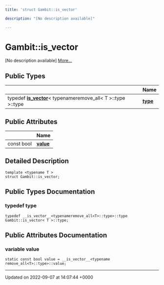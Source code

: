 ```yaml
---
title: 'struct Gambit::is_vector'

description: "[No description available]"

---
```


# Gambit::is_vector



[No description available] [More...](#detailed-description)

## Public Types

|                | Name           |
| -------------- | -------------- |
| typedef [__is_vector__](/documentation/code/classes/structgambit_1_1____is__vector____/)< typenameremove_all< T >::type >::type | **[type](/documentation/code/classes/structgambit_1_1is__vector/#typedef-type)**  |

## Public Attributes

|                | Name           |
| -------------- | -------------- |
| const bool | **[value](/documentation/code/classes/structgambit_1_1is__vector/#variable-value)**  |

## Detailed Description

```
template <typename T >
struct Gambit::is_vector;
```

## Public Types Documentation

### typedef type

```
typedef __is_vector__<typenameremove_all<T>::type>::type Gambit::is_vector< T >::type;
```


## Public Attributes Documentation

### variable value

```
static const bool value = __is_vector__<typename remove_all<T>::type>::value;
```


-------------------------------

Updated on 2022-09-07 at 14:07:44 +0000